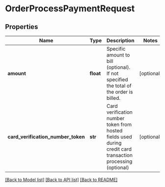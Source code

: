 # OrderProcessPaymentRequest

## Properties
Name | Type | Description | Notes
------------ | ------------- | ------------- | -------------
**amount** | **float** | Specific amount to bill (optional).  If not specified the total of the order is billed. | [optional] 
**card_verification_number_token** | **str** | Card verification number token from hosted fields used during credit card transaction processing (optional) | [optional] 

[[Back to Model list]](../README.md#documentation-for-models) [[Back to API list]](../README.md#documentation-for-api-endpoints) [[Back to README]](../README.md)


